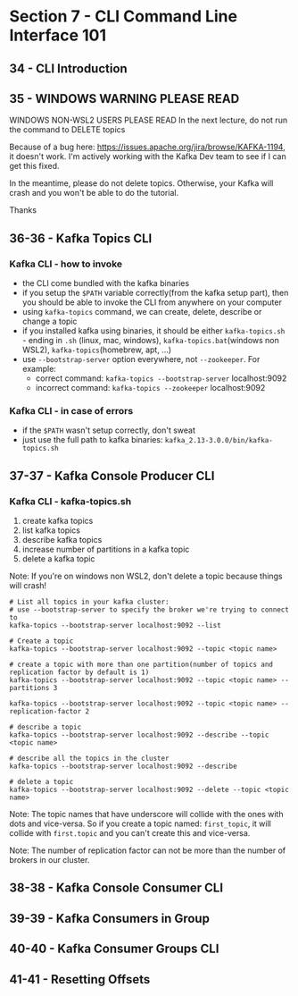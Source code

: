 # Section 7 - CLI Command Line Interface 101

## 34 - CLI Introduction
 
## 35 - WINDOWS WARNING PLEASE READ
WINDOWS NON-WSL2 USERS PLEASE READ
In the next lecture, do not run the command to DELETE topics

Because of a bug here: https://issues.apache.org/jira/browse/KAFKA-1194, it doesn't work. I'm actively working with the Kafka Dev team to
see if I can get this fixed.

In the meantime, please do not delete topics. Otherwise, your Kafka will crash and you won't be able to do the tutorial.

Thanks

## 36-36 - Kafka Topics CLI
### Kafka CLI - how to invoke
- the CLI come bundled with the kafka binaries
- if you setup the `$PATH` variable correctly(from the kafka setup part), then you should be able to invoke the CLI from anywhere
on your computer
- using `kafka-topics` command, we can create, delete, describe or change a topic
- if you installed kafka using binaries, it should be either `kafka-topics.sh` - ending in `.sh` (linux, mac, windows), `kafka-topics.bat`(windows non WSL2),
`kafka-topics`(homebrew, apt, ...)
- use `--bootstrap-server` option everywhere, not `--zookeeper`. For example:
    - correct command: `kafka-topics --bootstrap-server` localhost:9092
    - incorrect command: `kafka-topics --zookeeper` localhost:9092

### Kafka CLI - in case of errors
- if the `$PATH` wasn't setup correctly, don't sweat
- just use the full path to kafka binaries: `kafka_2.13-3.0.0/bin/kafka-topics.sh`

## 37-37 - Kafka Console Producer CLI
### Kafka CLI - kafka-topics.sh
1. create kafka topics
2. list kafka topics
3. describe kafka topics
4. increase number of partitions in a kafka topic
5. delete a kafka topic

Note: If you're on windows non WSL2, don't delete a topic because things will crash!

```shell
# List all topics in your kafka cluster:
# use --bootstrap-server to specify the broker we're trying to connect to
kafka-topics --bootstrap-server localhost:9092 --list

# Create a topic
kafka-topics --bootstrap-server localhost:9092 --topic <topic name>

# create a topic with more than one partition(number of topics and replication factor by default is 1)
kafka-topics --bootstrap-server localhost:9092 --topic <topic name> --partitions 3

kafka-topics --bootstrap-server localhost:9092 --topic <topic name> --replication-factor 2

# describe a topic
kafka-topics --bootstrap-server localhost:9092 --describe --topic <topic name>

# describe all the topics in the cluster
kafka-topics --bootstrap-server localhost:9092 --describe

# delete a topic
kafka-topics --bootstrap-server localhost:9092 --delete --topic <topic name>
```

Note: The topic names that have underscore will collide with the ones with dots and vice-versa. So if you create a topic named: `first_topic`,
it will collide with `first.topic` and you can't create this and vice-versa.

Note: The number of replication factor can not be more than the number of brokers in our cluster.

## 38-38 - Kafka Console Consumer CLI
## 39-39 - Kafka Consumers in Group
## 40-40 - Kafka Consumer Groups CLI
## 41-41 - Resetting Offsets